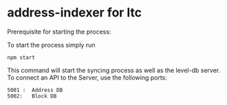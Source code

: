 # address-indexer for ltc

Prerequisite for starting the process:



To start the process simply run 

```
npm start
```

This command will start the syncing process as well as the level-db server. To connect an API to the Server, use the following ports:


````
5001 :  Address DB
5002:   Block DB
